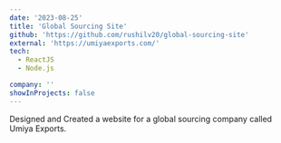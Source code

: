 ```yaml
---
date: '2023-08-25'
title: 'Global Sourcing Site'
github: 'https://github.com/rushilv20/global-sourcing-site'
external: 'https://umiyaexports.com/'
tech:
  - ReactJS
  - Node.js

company: ''
showInProjects: false
---
```


Designed and Created a website for a global sourcing company called Umiya Exports.
